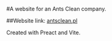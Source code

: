 #A website for an Ants Clean company.

##Website link: [antsclean.pl](https://antsclean.pl)

Created with Preact and Vite.